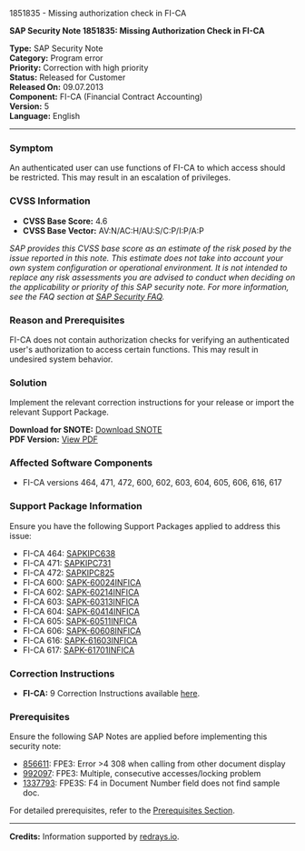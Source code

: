 1851835 - Missing authorization check in FI-CA

**SAP Security Note 1851835: Missing Authorization Check in FI-CA**

**Type:** SAP Security Note  
**Category:** Program error  
**Priority:** Correction with high priority  
**Status:** Released for Customer  
**Released On:** 09.07.2013  
**Component:** FI-CA (Financial Contract Accounting)  
**Version:** 5  
**Language:** English

---

### **Symptom**
An authenticated user can use functions of FI-CA to which access should be restricted. This may result in an escalation of privileges.

### **CVSS Information**
- **CVSS Base Score:** 4.6
- **CVSS Base Vector:** AV:N/AC:H/AU:S/C:P/I:P/A:P

*SAP provides this CVSS base score as an estimate of the risk posed by the issue reported in this note. This estimate does not take into account your own system configuration or operational environment. It is not intended to replace any risk assessments you are advised to conduct when deciding on the applicability or priority of this SAP security note. For more information, see the FAQ section at [SAP Security FAQ](https://service.sap.com/securitynotes/).*

### **Reason and Prerequisites**
FI-CA does not contain authorization checks for verifying an authenticated user's authorization to access certain functions. This may result in undesired system behavior.

### **Solution**
Implement the relevant correction instructions for your release or import the relevant Support Package.

**Download for SNOTE:** [Download SNOTE](https://notesdownloads.sap.com/note/0040000010947162017)  
**PDF Version:** [View PDF](https://userapps.support.sap.com/sap/support/sfm/notes/print/0001851835?language=en-US&token=20ACCD7721CCAC3CCA996B617104F941)

### **Affected Software Components**
- FI-CA versions 464, 471, 472, 600, 602, 603, 604, 605, 606, 616, 617

### **Support Package Information**
Ensure you have the following Support Packages applied to address this issue:
- FI-CA 464: [SAPKIPC638](https://me.sap.com/supportpackage/SAPKIPC638)
- FI-CA 471: [SAPKIPC731](https://me.sap.com/supportpackage/SAPKIPC731)
- FI-CA 472: [SAPKIPC825](https://me.sap.com/supportpackage/SAPKIPC825)
- FI-CA 600: [SAPK-60024INFICA](https://me.sap.com/supportpackage/SAPK-60024INFICA)
- FI-CA 602: [SAPK-60214INFICA](https://me.sap.com/supportpackage/SAPK-60214INFICA)
- FI-CA 603: [SAPK-60313INFICA](https://me.sap.com/supportpackage/SAPK-60313INFICA)
- FI-CA 604: [SAPK-60414INFICA](https://me.sap.com/supportpackage/SAPK-60414INFICA)
- FI-CA 605: [SAPK-60511INFICA](https://me.sap.com/supportpackage/SAPK-60511INFICA)
- FI-CA 606: [SAPK-60608INFICA](https://me.sap.com/supportpackage/SAPK-60608INFICA)
- FI-CA 616: [SAPK-61603INFICA](https://me.sap.com/supportpackage/SAPK-61603INFICA)
- FI-CA 617: [SAPK-61701INFICA](https://me.sap.com/supportpackage/SAPK-61701INFICA)

### **Correction Instructions**
- **FI-CA:** 9 Correction Instructions available [here](https://me.sap.com/corrins/0001851835/36).

### **Prerequisites**
Ensure the following SAP Notes are applied before implementing this security note:
- [856611](https://me.sap.com/notes/856611): FPE3: Error >4 308 when calling from other document display
- [992097](https://me.sap.com/notes/992097): FPE3: Multiple, consecutive accesses/locking problem
- [1337793](https://me.sap.com/notes/1337793): FPE3S: F4 in Document Number field does not find sample doc.

For detailed prerequisites, refer to the [Prerequisites Section](https://me.sap.com/notes/1851835#prerequisites).

---

**Credits:** Information supported by [redrays.io](https://redrays.io).
